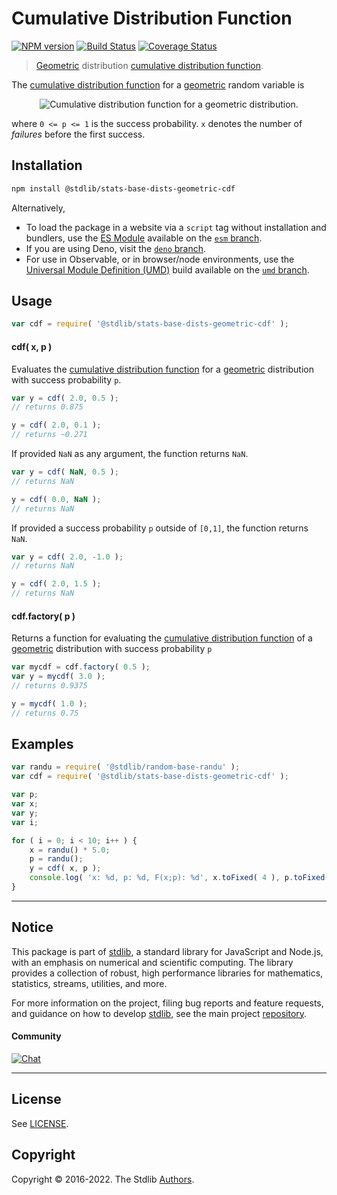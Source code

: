 <!--

@license Apache-2.0

Copyright (c) 2018 The Stdlib Authors.

Licensed under the Apache License, Version 2.0 (the "License");
you may not use this file except in compliance with the License.
You may obtain a copy of the License at

   http://www.apache.org/licenses/LICENSE-2.0

Unless required by applicable law or agreed to in writing, software
distributed under the License is distributed on an "AS IS" BASIS,
WITHOUT WARRANTIES OR CONDITIONS OF ANY KIND, either express or implied.
See the License for the specific language governing permissions and
limitations under the License.

-->

# Cumulative Distribution Function

[![NPM version][npm-image]][npm-url] [![Build Status][test-image]][test-url] [![Coverage Status][coverage-image]][coverage-url] <!-- [![dependencies][dependencies-image]][dependencies-url] -->

> [Geometric][geometric-distribution] distribution [cumulative distribution function][cdf].

<section class="intro">

The [cumulative distribution function][cdf] for a [geometric][geometric-distribution] random variable is

<!-- <equation class="equation" label="eq:geometric_cdf" align="center" raw="F(x;p)= \begin{cases} 0 & \text{ for } x < 0 \\ 1-(1 - p)^{\left\lfloor x \right\rfloor+1} & \text{ otherwise} \end{cases}" alt="Cumulative distribution function for a geometric distribution."> -->

<div class="equation" align="center" data-raw-text="F(x;p)= \begin{cases} 0 &amp; \text{ for } x &lt; 0 \\ 1-(1 - p)^{\left\lfloor x \right\rfloor+1} &amp; \text{ otherwise} \end{cases}" data-equation="eq:geometric_cdf">
    <img src="https://cdn.jsdelivr.net/gh/stdlib-js/stdlib@51534079fef45e990850102147e8945fb023d1d0/lib/node_modules/@stdlib/stats/base/dists/geometric/cdf/docs/img/equation_geometric_cdf.svg" alt="Cumulative distribution function for a geometric distribution.">
    <br>
</div>

<!-- </equation> -->

where `0 <= p <= 1` is the success probability. `x` denotes the number of _failures_ before the first success.

</section>

<!-- /.intro -->

<section class="installation">

## Installation

```bash
npm install @stdlib/stats-base-dists-geometric-cdf
```

Alternatively,

-   To load the package in a website via a `script` tag without installation and bundlers, use the [ES Module][es-module] available on the [`esm` branch][esm-url].
-   If you are using Deno, visit the [`deno` branch][deno-url].
-   For use in Observable, or in browser/node environments, use the [Universal Module Definition (UMD)][umd] build available on the [`umd` branch][umd-url].

</section>

<section class="usage">

## Usage

```javascript
var cdf = require( '@stdlib/stats-base-dists-geometric-cdf' );
```

#### cdf( x, p )

Evaluates the [cumulative distribution function][cdf] for a [geometric][geometric-distribution] distribution with success probability `p`.

```javascript
var y = cdf( 2.0, 0.5 );
// returns 0.875

y = cdf( 2.0, 0.1 );
// returns ~0.271
```

If provided `NaN` as any argument, the function returns `NaN`.

```javascript
var y = cdf( NaN, 0.5 );
// returns NaN

y = cdf( 0.0, NaN );
// returns NaN
```

If provided a success probability `p` outside of `[0,1]`, the function returns `NaN`.

```javascript
var y = cdf( 2.0, -1.0 );
// returns NaN

y = cdf( 2.0, 1.5 );
// returns NaN
```

#### cdf.factory( p )

Returns a function for evaluating the [cumulative distribution function][cdf] of a [geometric][geometric-distribution] distribution with success probability `p`

```javascript
var mycdf = cdf.factory( 0.5 );
var y = mycdf( 3.0 );
// returns 0.9375

y = mycdf( 1.0 );
// returns 0.75
```

</section>

<!-- /.usage -->

<section class="examples">

## Examples

<!-- eslint no-undef: "error" -->

```javascript
var randu = require( '@stdlib/random-base-randu' );
var cdf = require( '@stdlib/stats-base-dists-geometric-cdf' );

var p;
var x;
var y;
var i;

for ( i = 0; i < 10; i++ ) {
    x = randu() * 5.0;
    p = randu();
    y = cdf( x, p );
    console.log( 'x: %d, p: %d, F(x;p): %d', x.toFixed( 4 ), p.toFixed( 4 ), y.toFixed( 4 ) );
}
```

</section>

<!-- /.examples -->

<!-- Section for related `stdlib` packages. Do not manually edit this section, as it is automatically populated. -->

<section class="related">

</section>

<!-- /.related -->

<!-- Section for all links. Make sure to keep an empty line after the `section` element and another before the `/section` close. -->


<section class="main-repo" >

* * *

## Notice

This package is part of [stdlib][stdlib], a standard library for JavaScript and Node.js, with an emphasis on numerical and scientific computing. The library provides a collection of robust, high performance libraries for mathematics, statistics, streams, utilities, and more.

For more information on the project, filing bug reports and feature requests, and guidance on how to develop [stdlib][stdlib], see the main project [repository][stdlib].

#### Community

[![Chat][chat-image]][chat-url]

---

## License

See [LICENSE][stdlib-license].


## Copyright

Copyright &copy; 2016-2022. The Stdlib [Authors][stdlib-authors].

</section>

<!-- /.stdlib -->

<!-- Section for all links. Make sure to keep an empty line after the `section` element and another before the `/section` close. -->

<section class="links">

[npm-image]: http://img.shields.io/npm/v/@stdlib/stats-base-dists-geometric-cdf.svg
[npm-url]: https://npmjs.org/package/@stdlib/stats-base-dists-geometric-cdf

[test-image]: https://github.com/stdlib-js/stats-base-dists-geometric-cdf/actions/workflows/test.yml/badge.svg
[test-url]: https://github.com/stdlib-js/stats-base-dists-geometric-cdf/actions/workflows/test.yml

[coverage-image]: https://img.shields.io/codecov/c/github/stdlib-js/stats-base-dists-geometric-cdf/main.svg
[coverage-url]: https://codecov.io/github/stdlib-js/stats-base-dists-geometric-cdf?branch=main

<!--

[dependencies-image]: https://img.shields.io/david/stdlib-js/stats-base-dists-geometric-cdf.svg
[dependencies-url]: https://david-dm.org/stdlib-js/stats-base-dists-geometric-cdf/main

-->

[umd]: https://github.com/umdjs/umd
[es-module]: https://developer.mozilla.org/en-US/docs/Web/JavaScript/Guide/Modules

[deno-url]: https://github.com/stdlib-js/stats-base-dists-geometric-cdf/tree/deno
[umd-url]: https://github.com/stdlib-js/stats-base-dists-geometric-cdf/tree/umd
[esm-url]: https://github.com/stdlib-js/stats-base-dists-geometric-cdf/tree/esm

[chat-image]: https://img.shields.io/gitter/room/stdlib-js/stdlib.svg
[chat-url]: https://gitter.im/stdlib-js/stdlib/

[stdlib]: https://github.com/stdlib-js/stdlib

[stdlib-authors]: https://github.com/stdlib-js/stdlib/graphs/contributors

[stdlib-license]: https://raw.githubusercontent.com/stdlib-js/stats-base-dists-geometric-cdf/main/LICENSE

[cdf]: https://en.wikipedia.org/wiki/Cumulative_distribution_function

[geometric-distribution]: https://en.wikipedia.org/wiki/Geometric_distribution

</section>

<!-- /.links -->
